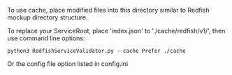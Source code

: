 To use cache, place modified files into this directory similar to Redfish mockup directory structure.

To replace your ServiceRoot, place 'index.json' to './cache/redfish/v1/', then use command line options:



`python3 RedfishServiceValidator.py --cache Prefer ./cache`



Or the config file option listed in config.ini
